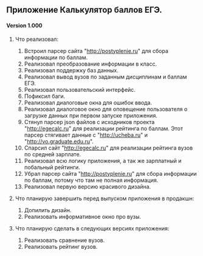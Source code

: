 ## Приложение Калькулятор баллов ЕГЭ.
#### Version 1.000
1. Что реализовал:
    1. Встроил парсер сайта "http://postyplenie.ru" для сбора информации по баллам.
    2. Реализовал преобразование информации в класс.
    3. Реализовал поддержку баз данных.
    4. Реализовал вывод вузов по заданным дисциплинам и баллам ЕГЭ.
    5. Реализовал пользовательский интерфейс.
    6. Пофиксил баги.
    7. Реализовал диалоговые окна для ошибок ввода.
    8. Реализовал диалоговое окно для оповещение пользователя о загрузке данных при первом запуске приложения.
    9. Стянул парсер json файлов с исходников проекта "http://egecalc.ru" для реализации рейтинга по баллам. Этот парсер стягивает данные с "http://ucheba.ru" и "http://vo.graduate.edu.ru".
    10. Спарсил сайт "http://egecalc.ru" для реализации рейтинга вузов по средней зарплате.
    11. Реализовал всю логику приложения, а так же зарплатный и побальный рейтинги.
    12. Убрал парсер сайта "http://postyplenie.ru" для сбора информации по баллам, потому что там не полная информация.
    13. Реализовал первую версию красивого дизайна.
    
2. Что планирую завершить перед выпуском приложения в продакшн:
    1. Допилить дизайн.
    2. Реализовать информативное окно про вузы.
    
    
3. Что планирую сделать в следующих версиях приложения:
    1. Реализовать сравнение вузов.
    2. Реализовать рейтинг вузов.
    


